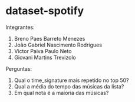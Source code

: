 # dataset-spotify

Integrantes:
  1. Breno Paes Barreto Menezes
  2. João Gabriel Nascimento Rodrigues
  3. Victor Paiva Paulo Neto
  4. Giovani Martins Trevizolo

Perguntas:
  1. Qual o time_signature mais repetido no top 50?
  2. Qual a média do tempo das músicas da lista?
  3. Em qual nota é a maioria das músicas?
